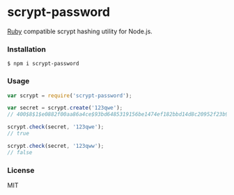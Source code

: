# scrypt-password

[Ruby](https://github.com/pbhogan/scrypt) compatible scrypt hashing utility for Node.js.

### Installation

    $ npm i scrypt-password

### Usage

```js
var scrypt = require('scrypt-password');

var secret = scrypt.create('123qwe');
// 400$8$1$e0882f00aa86a4ce$93bd6485319156be1474ef182bbd14d8c20952f23b9935da87a2662a8c3f5a02

scrypt.check(secret, '123qwe');
// true

scrypt.check(secret, '123qww');
// false
```

### License

MIT
